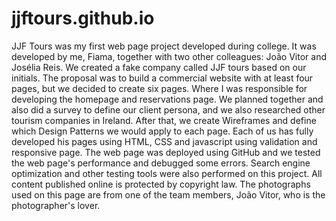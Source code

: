 # jjftours.github.io

JJF Tours was my first web page project developed during college.
It was developed by me, Fiama, together with two other colleagues: João Vitor and Josélia Reis. We created a fake company called JJF tours based on our initials.
The proposal was to build a commercial website with at least four pages, but we decided to create six pages. Where I was responsible for developing the homepage and reservations page.
We planned together and also did a survey to define our client persona, and we also researched other tourism companies in Ireland.
After that, we create Wireframes and define which Design Patterns we would apply to each page.
Each of us has fully developed his pages using HTML, CSS and javascript using validation and responsive page.
The web page was deployed using GitHub and we tested the web page's performance and debugged some errors.
Search engine optimization and other testing tools were also performed on this project.
All content published online is protected by copyright law.
The photographs used on this page are from one of the team members, João Vitor, who is the photographer's lover.
